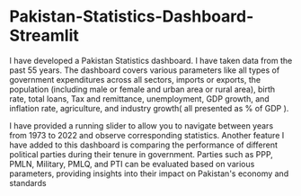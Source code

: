 # Pakistan-Statistics-Dashboard-Streamlit
I have developed a Pakistan Statistics dashboard. I have taken data from the past 55 years. The dashboard covers various parameters like all types of government expenditures across all sectors, imports or exports, the population (including male or female and urban area or rural area), birth rate, total loans, Tax and remittance, unemployment, GDP growth, and inflation rate, agriculture, and industry growth( all 
presented as % of GDP ).

I have provided a running slider to allow you to navigate between years from 1973 to 2022 and observe corresponding statistics. Another 
feature I have added to this dashboard is comparing the performance of different political parties during their tenure in government. Parties such as PPP, PMLN, Military, PMLQ, and PTI can be evaluated based on various parameters, providing insights into their impact on Pakistan's 
economy and standards
